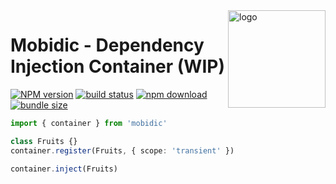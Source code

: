 <img src="assets/logo.png" align="right" height="156" alt="logo" />

# Mobidic - Dependency Injection Container (WIP)  

[![NPM version][npm-image]][npm-url] [![build status][github-build-actions-image]][github-actions-url] [![npm download][download-image]][download-url] [![bundle size][bundlephobia-image]][bundlephobia-url]


[npm-image]: http://img.shields.io/npm/v/mobidic.svg
[npm-url]: http://npmjs.org/package/mobidic
[github-build-actions-image]: https://github.com/js2me/mobidic/workflows/Build/badge.svg
[github-actions-url]: https://github.com/js2me/mobidic/actions
[download-image]: https://img.shields.io/npm/dm/mobidic.svg
[download-url]: https://npmjs.org/package/mobidic
[bundlephobia-url]: https://bundlephobia.com/result?p=mobidic
[bundlephobia-image]: https://badgen.net/bundlephobia/minzip/mobidic



```ts
import { container } from 'mobidic'

class Fruits {}
container.register(Fruits, { scope: 'transient' })

container.inject(Fruits)
```